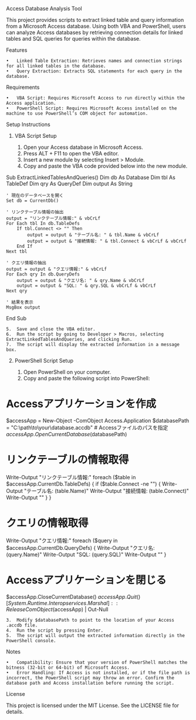 
Access Database Analysis Tool

This project provides scripts to extract linked table and query information from a Microsoft Access database. Using both VBA and PowerShell, users can analyze Access databases by retrieving connection details for linked tables and SQL queries for queries within the database.

Features

	•	Linked Table Extraction: Retrieves names and connection strings for all linked tables in the database.
	•	Query Extraction: Extracts SQL statements for each query in the database.

Requirements

	•	VBA Script: Requires Microsoft Access to run directly within the Access application.
	•	PowerShell Script: Requires Microsoft Access installed on the machine to use PowerShell’s COM object for automation.

Setup Instructions

1. VBA Script Setup

	1.	Open your Access database in Microsoft Access.
	2.	Press ALT + F11 to open the VBA editor.
	3.	Insert a new module by selecting Insert > Module.
	4.	Copy and paste the VBA code provided below into the new module.

Sub ExtractLinkedTablesAndQueries()
    Dim db As Database
    Dim tbl As TableDef
    Dim qry As QueryDef
    Dim output As String
    
    ' 現在のデータベースを開く
    Set db = CurrentDb()
    
    ' リンクテーブル情報の抽出
    output = "リンクテーブル情報:" & vbCrLf
    For Each tbl In db.TableDefs
        If tbl.Connect <> "" Then
            output = output & "テーブル名: " & tbl.Name & vbCrLf
            output = output & "接続情報: " & tbl.Connect & vbCrLf & vbCrLf
        End If
    Next tbl
    
    ' クエリ情報の抽出
    output = output & "クエリ情報:" & vbCrLf
    For Each qry In db.QueryDefs
        output = output & "クエリ名: " & qry.Name & vbCrLf
        output = output & "SQL: " & qry.SQL & vbCrLf & vbCrLf
    Next qry
    
    ' 結果を表示
    MsgBox output
End Sub


	5.	Save and close the VBA editor.
	6.	Run the script by going to Developer > Macros, selecting ExtractLinkedTablesAndQueries, and clicking Run.
	7.	The script will display the extracted information in a message box.

2. PowerShell Script Setup

	1.	Open PowerShell on your computer.
	2.	Copy and paste the following script into PowerShell:

# Accessアプリケーションを作成
$accessApp = New-Object -ComObject Access.Application
$databasePath = "C:\path\to\your\database.accdb"  # Accessファイルのパスを指定
$accessApp.OpenCurrentDatabase($databasePath)

# リンクテーブルの情報取得
Write-Output "リンクテーブル情報:"
foreach ($table in $accessApp.CurrentDb.TableDefs) {
    if ($table.Connect -ne "") {
        Write-Output "テーブル名: $($table.Name)"
        Write-Output "接続情報: $($table.Connect)"
        Write-Output ""
    }
}

# クエリの情報取得
Write-Output "クエリ情報:"
foreach ($query in $accessApp.CurrentDb.QueryDefs) {
    Write-Output "クエリ名: $($query.Name)"
    Write-Output "SQL: $($query.SQL)"
    Write-Output ""
}

# Accessアプリケーションを閉じる
$accessApp.CloseCurrentDatabase()
$accessApp.Quit()
[System.Runtime.Interopservices.Marshal]::ReleaseComObject($accessApp) | Out-Null


	3.	Modify $databasePath to point to the location of your Access .accdb file.
	4.	Run the script by pressing Enter.
	5.	The script will output the extracted information directly in the PowerShell console.

Notes

	•	Compatibility: Ensure that your version of PowerShell matches the bitness (32-bit or 64-bit) of Microsoft Access.
	•	Error Handling: If Access is not installed, or if the file path is incorrect, the PowerShell script may throw an error. Confirm the database path and Access installation before running the script.

License

This project is licensed under the MIT License. See the LICENSE file for details.

